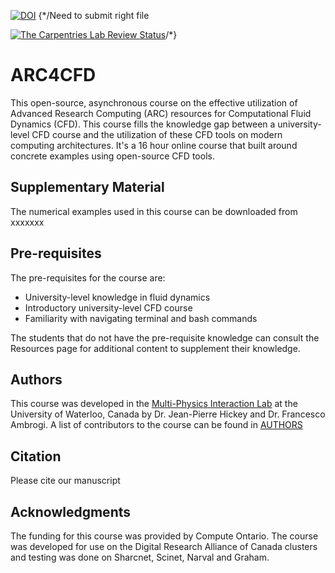 [![DOI](https://zenodo.org/badge/DOI/10.5281/zenodo.7713380.svg)](https://doi.org/10.5281/zenodo.7713380) {*/Need to submit right file

[![The Carpentries Lab Review Status](http://badges.carpentries-lab.org/11_status.svg)](https://github.com/carpentries-lab/reviews/issues/11)/*}


# ARC4CFD 
This open-source, asynchronous course on the effective utilization of Advanced Research Computing (ARC) resources for Computational Fluid Dynamics (CFD). This course fills the knowledge gap between a university-level CFD course and the utilization of these CFD tools on modern computing architectures. It's a 16 hour online course that built around concrete examples using open-source CFD tools.

## Supplementary Material
The numerical examples used in this course can be downloaded from xxxxxxx


## Pre-requisites
The pre-requisites for the course are:
* University-level knowledge in fluid dynamics
* Introductory university-level CFD course
* Familiarity with navigating terminal and bash commands

The students that do not have the pre-requisite knowledge can consult the Resources page for additional content to supplement their knowledge.


## Authors
This course was developed in the [Multi-Physics Interaction Lab](https://www.mpilab.ca)  at the University of Waterloo, Canada by Dr. Jean-Pierre Hickey and Dr. Francesco Ambrogi. A list of contributors to the course can be found in [AUTHORS](AUTHORS)

## Citation
Please cite our manuscript 

## Acknowledgments  
The funding for this course was provided by Compute Ontario. The course was developed for use on the Digital Research Alliance of Canada clusters and testing was done on Sharcnet, Scinet, Narval and Graham.
